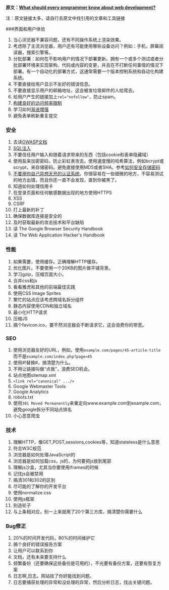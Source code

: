 **原文：[What should every programmer know about web development?](http://programmers.stackexchange.com/questions/46716/what-should-every-programmer-know-about-web-development)**

注：原文链接太多，请自行去原文中找引用的文章和工具链接


###界面和用户体验

1. 当心浏览器不兼容问题，还有不同操作系统上渲染效果。
1. 考虑除了主流浏览器，用户还有可能使用哪些设备访问？例如：手机，屏幕阅读器，搜索引擎等。
1. 分批部署：如何在不影响用户的情况下部署更新。拥有一个或多个测试或者分批部署环境来实现架构、代码或内容的变更，并且在不打断任何事情的情况下部署。有一个自动化的部署方式，这通常需要一个版本控制系统和自动化构建系统。
1. 不要直接给用户显示不友好的错误信息。
1. 不要直接显示用户的邮箱地址，这会被发垃圾邮件的人给爬去。
1. 给用户产生的链接加上`rel="nofollow"`，防止spam。
1. [构建良好的访问频率限制](http://www.codinghorror.com/blog/2009/02/rate-limiting-and-velocity-checking.html)
1. 学习如何[渐进增强](http://en.wikipedia.org/wiki/Progressive_enhancement)
1. 避免表单刷新重复提交


### 安全

1. 去读[OWASP文档](https://www.owasp.org/index.php/Category:OWASP_Guide_Project)
1. [SQL注入](http://en.wikipedia.org/wiki/SQL_injection)
1. 不要信任用户输入和随着请求带来的东西（包括cookie和表单隐藏域）
1. 使用盐来加密密码，防止彩虹表攻击。使用速度慢的哈希算法，例如bcrypt或scrypt，来存储密码。避免直接使用MD5或者SHA。参考[如何安全存储密码](http://codahale.com/how-to-safely-store-a-password/)
1. [不要用你自己异想天开的认证系统](http://stackoverflow.com/questions/1581610/how-can-i-store-my-users-passwords-safely/1581919#1581919)。你很容易在一些细微的地方，不容易测试的地方出错，而且你还一直不会发现，直到你被黑了。
1. 知道如何处理信用卡
1. 在登录页面和任何敏感数据出现的地方使用HTTPS
1. XSS
1. CSRF
1. 打上最新的补丁
1. 确保数据库连接是安全的
1. 及时获取最新的攻击技术和平台缺陷
1. 读 The Google Browser Security Handbook
1. 读 The Web Application Hacker's Handbook


### 性能

1. 如果需要，使用缓存。正确理解HTTP缓存。
1. 优化图片。不要使用一个20KB的图片做平铺背景。
1. 学习gzip，压缩页面大小。
1. 合并css和js
1. 看看雅虎和其他的前端最佳实践
1. 使用CSS Image Sprites
1. 繁忙的站点应该考虑跨域名拆分组件
1. 静态内容使用CDN和独立域名
1. 最小化HTTP请求
1. 压缩JS
1. 搞个favicon.ico，要不然浏览器会不断请求它，这会浪费你的带宽。


### SEO

1. 使用浏览器友好的URL，例如，使用`example.com/pages/45-article-title`而不是`example.com/index.php?page=45`
1. 使用#!替换#，搞清楚为什么。
1. 不用让链接叫做“点我”，浪费SEO机会。
1. 站点地图sitemap.xml
1. `<link rel="canonical" .../>`
1. Google Webmaster Tools
1. Google Analytics
1. robots.txt
1. 使用`301 Moved Permanently`来重定向www.example.com到example.com，避免google拆分不同站点排名
1. 小心恶意爬虫


### 技术

1. 理解HTTP，像GET,POST,sessions,cookies等，知道stateless是什么意思
1. 符合W3C规范
1. 浏览器是如何处理JavaScript的
1. 浏览器是如何加载css，js的，为何要把js放到尾部
1. 理解js沙盒，尤其当你要使用iframes的时候
1. 记住js会被禁用
1. 搞清301和302的区别
1. 尽可能的了解你的开发平台
1. 使用normalize.css
1. 使用js框架
1. 别造轮子
1. 与上条相对应，别一上来就用了20个第三方库，搞清楚你需要什么


### Bug修正

1. 20%的时间开发代码，80%的时间维护它
1. 搞个良好的错误报告方案
1. 让用户可以联系到你
1. 文档，还有未来要支持什么
1. 频繁备份（还要确保这些备份是可用的），不光要有备份方案，还要有恢复方案
1. 日志啊,日志。网站挂了你好能找到问题。
1. 日志要捕获处理的异常和没处理的异常，然后分析日志，找出关键问题。
